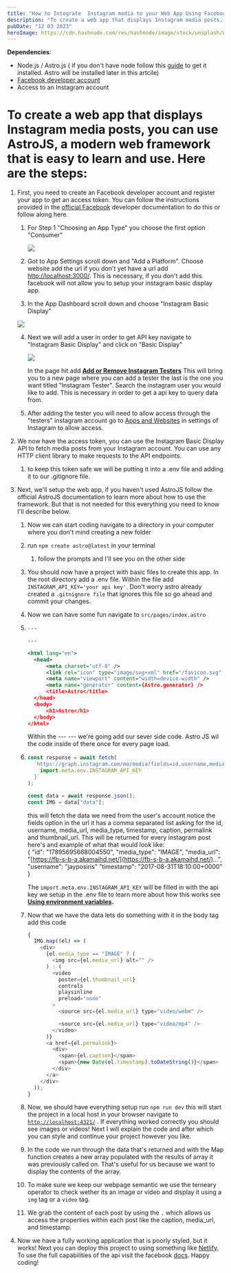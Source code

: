 ```yaml
---
title: "How to Integrate  Instagram media to your Web App Using Facebook API & JS"
description: "To create a web app that displays Instagram media posts, you can use AstroJS, a modern web framework that is easy to learn and use. With steps"
pubDate: "12 03 2023"
heroImage: https://cdn.hashnode.com/res/hashnode/image/stock/unsplash/WUmb_eBrpjs/upload/d8ffd839cfca7e18bcccd8eceedbc66d.jpeg?w=1600&h=840&fit=crop&crop=entropy&auto=compress,format&format=webp
---
```


**Dependencies**:

- Node.js / Astro.js ( if you don't have node follow this [guide](https://www.freecodecamp.org/news/node-version-manager-nvm-install-guide/) to get it installed. Astro will be installed later in this artcile)
- [Facebook developer account](https://developers.facebook.com/)
- Access to an Instagram account

# To create a web app that displays Instagram media posts, you can use **AstroJS**, a modern web framework that is easy to learn and use. Here are the steps:

1. First, you need to create an Facebook developer account and register your app to get an access token. You can follow the instructions provided in the [official Facebook](https://developers.facebook.com/docs/development/create-an-app) developer documentation to do this or follow along here.

   1. For Step 1 "Choosing an App Type" you choose the first option "Consumer"

      <img src= "https://cdn.hashnode.com/res/hashnode/image/upload/v1701622115235/5e8d29fc-780b-4757-8d6b-55a06bc4dad1.png" align="center"/>

   2. Got to App Settings scroll down and "Add a Platform". Choose website add the url if you don't yet have a url add [http://localhost:3000/](http://localhost:3000/). This is necessary, if you don't add this facebook will not allow you to setup your instagram basic display app.
   3. In the App Dashboard scroll down and choose "Instagram Basic Display"

     <img src="https://cdn.hashnode.com/res/hashnode/image/upload/v1701622498665/4e78c1d2-fa6d-4d86-a7db-0b6a20da54a0.png" align="center"/>

   4. Next we will add a user in order to get API key navigate to "Instagram Basic Display" and click on "Basic Display"

      <img src="https://cdn.hashnode.com/res/hashnode/image/upload/v1701622865518/5578a68c-d5d0-455d-ac75-544d11104b12.png" align="center" />

      In the page hit add [**Add or Remove Instagram Testers**](https://developers.facebook.com/apps/190646347460845/roles/roles/) This will bring you to a new page where you can add a tester the last is the one you want titled "Instagram Tester". Search the instagram user you would like to add. This is necessary in order to get a api key to query data from.

   5. After adding the tester you will need to allow access through the "testers" instagram account go to [Apps and Websites](https://www.instagram.com/accounts/manage_access/?fbclid=IwAR0yrTmMTN-ao3yS5UOX8SukiTbjtsF9wQhvzVOUTwC4UvpsTn93N2fN1L4) in settings of Instagram to allow access.

2. We now have the access token, you can use the Instagram Basic Display API to fetch media posts from your Instagram account. You can use any HTTP client library to make requests to the API endpoints.

   1. to keep this token safe we will be putting it into a .env file and adding it to our .gitignore file.

3. Next, we'll setup the web app, if you haven't used AstroJS follow the official AstroJS documentation to learn more about how to use the framework. But that is not needed for this everything you need to know I'll describe below.

   1. Now we can start coding navigate to a directory in your computer where you don't mind creating a new folder
   2. run `npm create astro@latest` in your terminal

      1. follow the prompts and I'll see you on the other side

   3. You should now have a project with basic files to create this app. In the root directory add a .env file. Within the file add `INSTAGRAM_API_KEY='your api key'`. Don't worry astro already created a `.gitnignore file` that ignores this file so go ahead and commit your changes.
   4. Now we can have some fun navigate to `src/pages/index.astro`
   5. ```xml
      ---

      ---

      <html lang="en">
      	<head>
      		<meta charset="utf-8" />
      		<link rel="icon" type="image/svg+xml" href="/favicon.svg" />
      		<meta name="viewport" content="width=device-width" />
      		<meta name="generator" content={Astro.generator} />
      		<title>Astro</title>
      	</head>
      	<body>
      		<h1>Astro</h1>
      	</body>
      </html>
      ```

      Within the --- --- we're going add our sever side code. Astro JS wil the code inside of there once for every page load.

   6. ```javascript
      const response = await fetch(
        `https://graph.instagram.com/me/media?fields=id,username,media_url,media_type,timestamp,caption,permalink,thumbnail_url&access_token=${
          import.meta.env.INSTAGRAM_API_KEY
        }`
      );

      const data = await response.json();
      const IMG = data["data"];
      ```

      this will fetch the data we need from the user's account notice the fields option in the url it has a comma separated list asking for the id, username, media_url, media_type, timestamp, caption, permalink and thumbnail_url. This will be returned for every instagram post here's and example of what that would look like:  
      { "id": "17895695668004550", "media_type": "IMAGE", "media_url": "[https://fb-s-b-a.akamaihd.net/](https://fb-s-b-a.akamaihd.net/)...", "username": "jayposiris" "timestamp": "2017-08-31T18:10:00+0000" }

      The `import.meta.env.INSTAGRAM_API_KEY` will be filled in with the api key we setup in the .env file to learn more about how this works see [**Using environment variables**](https://docs.astro.build/en/guides/environment-variables/)**.**

   7. Now that we have the data lets do something with it in the body tag add this code

      ```javascript
      {
        IMG.map((el) => (
          <div>
            {el.media_type == "IMAGE" ? (
              <img src={el.media_url} alt="" />
            ) : (
              <video
                poster={el.thumbnail_url}
                controls
                playsinline
                preload="none"
              >
                <source src={el.media_url} type="video/webm" />

                <source src={el.media_url} type="video/mp4" />
              </video>
            )}
            <a href={el.permalink}>
              <div>
                <span>{el.caption}</span>
                <span>{new Date(el.timestamp).toDateString()}</span>
              </div>
            </a>
          </div>
        ));
      }
      ```

   8. Now, we should have everything setup run `npm run dev` this will start the project in a local host in your browser navigate to [`http://localhost:4321/`](http://localhost:4321/) . If everything worked correctly you should see images or videos! Next I will explain the code and after which you can style and continue your project however you like.
   9. In the code we run through the data that's returned and with the Map function creates a new array populated with the results of array it was previously called on. That's useful for us because we want to display the contents of the array.
   10. To make sure we keep our webpage semantic we use the terneary operator to check wether its an image or video and display it using a `img` tag or a `video` tag.
   11. We grab the content of each post by using the `.` which allows us access the properties within each post like the caption, media_url, and timestamp.

4. Now we have a fully working application that is poorly styled, but it works! Next you can deploy this project to using something like [Netlify](https://www.netlify.com/). To use the full capabilities of the api visit the facebook [docs](https://developers.facebook.com/docs/instagram-basic-display-api). Happy coding!
